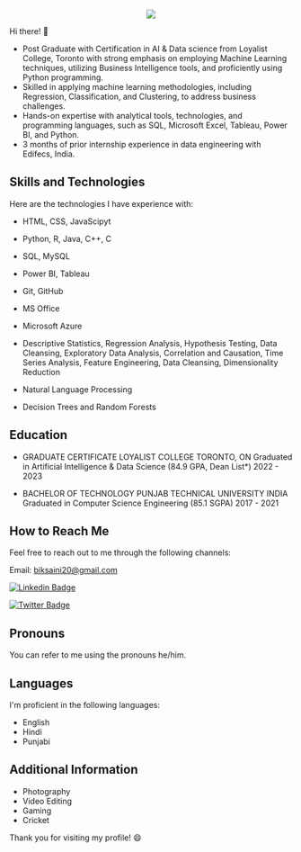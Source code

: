 ### 

<div align="center">
  <img src="https://media.licdn.com/dms/image/D5603AQHC3ouojqJA3g/profile-displayphoto-shrink_400_400/0/1696449366570?e=1710979200&v=beta&t=-8oiAG-XaCv11__ss_3vKvxAZk-moxuRuR3rpIiFOXE" >
</div>

Hi there! 👋

- Post Graduate with Certification in AI & Data science from Loyalist College, Toronto with strong emphasis on employing Machine Learning techniques, utilizing Business Intelligence tools, and proficiently using Python programming.
- Skilled in applying machine learning methodologies, including Regression, Classification, and Clustering, to address business challenges.
- Hands-on expertise with analytical tools, technologies, and programming languages, such as SQL, Microsoft Excel, Tableau, Power BI, and Python.
- 3 months of prior internship experience in data engineering with Edifecs, India.

## Skills and Technologies
Here are the technologies I have experience with:
- HTML, CSS, JavaScipyt
- Python, R, Java, C++, C
- SQL, MySQL
- Power BI, Tableau
- Git, GitHub
- MS Office

- Microsoft Azure
- Descriptive Statistics, Regression Analysis, Hypothesis Testing, Data Cleansing, Exploratory Data Analysis, Correlation and Causation, Time Series Analysis, Feature Engineering, Data Cleansing, Dimensionality Reduction
- Natural Language Processing
- Decision Trees and Random Forests

## Education
- GRADUATE CERTIFICATE
  LOYALIST COLLEGE
  TORONTO, ON
  Graduated in Artificial Intelligence & Data Science (84.9 GPA, Dean List*)
  2022 - 2023

- BACHELOR OF TECHNOLOGY
  PUNJAB TECHNICAL UNIVERSITY
  INDIA
  Graduated in Computer Science Engineering (85.1 SGPA)
  2017 - 2021

## How to Reach Me
Feel free to reach out to me through the following channels:

Email: biksaini20@gmail.com

[![Linkedin Badge](https://img.shields.io/badge/-LinkedIn-blue?style=flat-square&logo=Linkedin&logoColor=white&link=https://www.linkedin.com/in/harshkumarkhatri/)](https://www.linkedin.com/in/bikramdeep-singh-b00492201/)

[![Twitter Badge](https://img.shields.io/badge/-Twitter-1ca0f1?style=flat-square&labelColor=1ca0f1&logo=twitter&logoColor=white&link=https://twitter.com/_diogorodrigues)](https://twitter.com/biksaini20)

## Pronouns
You can refer to me using the pronouns he/him.

## Languages
I'm proficient in the following languages:

- English
- Hindi
- Punjabi

## Additional Information

- Photography
- Video Editing
- Gaming
- Cricket

Thank you for visiting my profile! 😄









